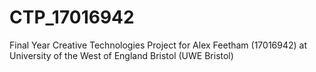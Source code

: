 # CTP_17016942
Final Year Creative Technologies Project for Alex Feetham (17016942) at University of the West of England Bristol (UWE Bristol)
